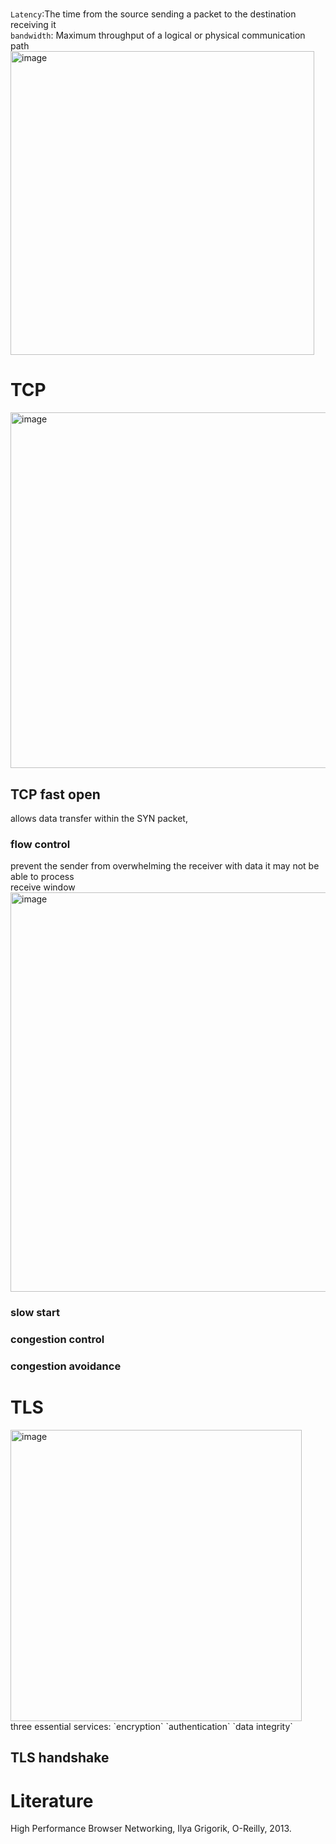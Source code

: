 # 
`Latency`:The time from the source sending a packet to the destination receiving it  
`bandwidth`: Maximum throughput of a logical or physical communication path  
<img width="486" alt="image" src="https://github.com/zhang-mickey/network/assets/145342600/8ab65b69-5f07-4e26-9a20-2fe41048b996">

# TCP
<img width="569" alt="image" src="https://github.com/zhang-mickey/network/assets/145342600/bb3d38c0-424b-41c0-9c21-707f4431f182">
</br>

## TCP fast open
allows data transfer within the SYN packet,

### flow control
prevent the sender from overwhelming the receiver with data it may not be able to process  
receive window
<img width="639" alt="image" src="https://github.com/zhang-mickey/network/assets/145342600/3e89baff-5d77-4def-b6c0-6092cc403b32">

### slow start

### congestion control 

### congestion avoidance




# TLS
<img width="466" alt="image" src="https://github.com/zhang-mickey/network/assets/145342600/375ff171-ed3e-4b5d-9b5b-dea16e89c774">
</br>
three essential services:  
`encryption`
`authentication`
`data integrity`  

## TLS handshake 

# Literature
High Performance Browser Networking, Ilya Grigorik, O-Reilly, 2013.
